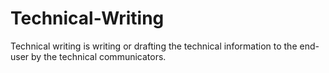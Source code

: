 # Technical-Writing

Technical writing is writing or drafting the technical information to the end-user by the technical communicators.
